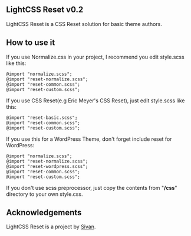 ## LightCSS Reset v0.2

LightCSS Reset is a CSS Reset solution for basic theme authors.

## How to use it

If you use Normalize.css in your project, I recommend you edit style.scss like this:

	@import "normalize.scss";
	@import "reset-normalize.scss";
	@import "reset-common.scss";
	@import "reset-custom.scss";

If you use CSS Reset(e.g Eric Meyer's CSS Reset), just edit style.scss like this:

	@import "reset-basic.scss";
	@import "reset-common.scss";
	@import "reset-custom.scss";

If you use this for a WordPress Theme, don't forget include reset for WordPress: 

	@import "normalize.scss";
	@import "reset-normalize.scss";
	@import "reset-wordpress.scss";
	@import "reset-common.scss";
	@import "reset-custom.scss";

If you don't use scss preprocessor, just copy the contents from "**/css**" directory to your own style.css.

## Acknowledgements

LightCSS Reset is a project by [Sivan](http://lightcss.com/).